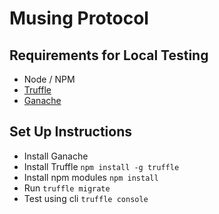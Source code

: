 # Musing Protocol

## Requirements for Local Testing
- Node / NPM
- [Truffle](https://www.trufflesuite.com/truffle)
- [Ganache](https://www.trufflesuite.com/ganache)

## Set Up Instructions
- Install Ganache
- Install Truffle `npm install -g truffle`
- Install npm modules `npm install`
- Run `truffle migrate`
- Test using cli `truffle console`